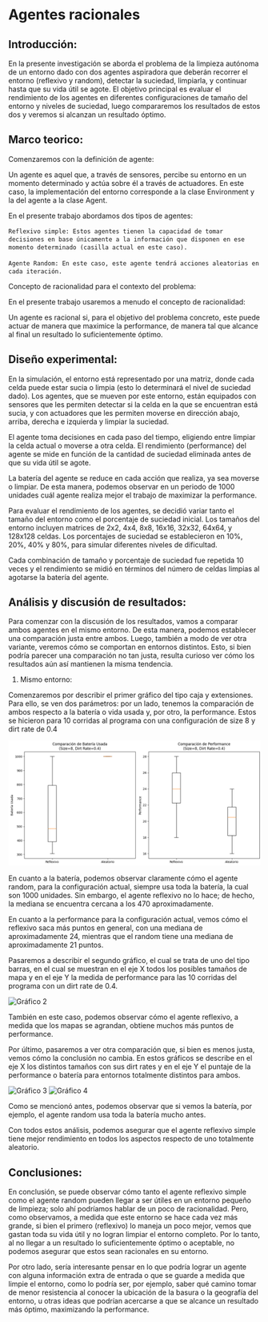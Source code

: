 
# Agentes racionales    

## Introducción:    

En la presente investigación se aborda el problema de la limpieza autónoma de un entorno dado con dos agentes aspiradora que deberán recorrer el entorno (reflexivo y random), detectar la suciedad, limpiarla, y continuar hasta que su vida útil se agote. El objetivo principal es evaluar el rendimiento de los agentes en diferentes configuraciones de tamaño del entorno y niveles de suciedad, luego compararemos los resultados de estos dos y veremos si alcanzan un resultado óptimo.   

## Marco teorico:

Comenzaremos con la definición de agente:

Un agente es aquel que, a través de sensores, percibe su entorno en un momento determinado y actúa sobre él a través de actuadores. En este caso, la implementación del entorno corresponde a la clase Environment y la del agente a la clase Agent.

En el presente trabajo abordamos dos tipos de agentes:

    Reflexivo simple: Estos agentes tienen la capacidad de tomar decisiones en base únicamente a la información que disponen en ese momento determinado (casilla actual en este caso).

    Agente Random: En este caso, este agente tendrá acciones aleatorias en cada iteración.

Concepto de racionalidad para el contexto del problema:

En el presente trabajo usaremos a menudo el concepto de racionalidad:

Un agente es racional si, para el objetivo del problema concreto, este puede actuar de manera que maximice la performance, de manera tal que alcance al final un resultado lo suficientemente óptimo.

## Diseño experimental:

En la simulación, el entorno está representado por una matriz, donde cada celda puede estar sucia o limpia (esto lo determinará el nivel de suciedad dado). Los agentes, que se mueven por este entorno, están equipados con sensores que les permiten detectar si la celda en la que se encuentran está sucia, y con actuadores que les permiten moverse en dirección abajo, arriba, derecha e izquierda y limpiar la suciedad.

El agente toma decisiones en cada paso del tiempo, eligiendo entre limpiar la celda actual o moverse a otra celda. El rendimiento (performance) del agente se mide en función de la cantidad de suciedad eliminada antes de que su vida útil se agote.

La batería del agente se reduce en cada acción que realiza, ya sea moverse o limpiar. De esta manera, podemos observar en un periodo de 1000 unidades cuál agente realiza mejor el trabajo de maximizar la performance.

Para evaluar el rendimiento de los agentes, se decidió variar tanto el tamaño del entorno como el porcentaje de suciedad inicial. Los tamaños del entorno incluyen matrices de 2x2, 4x4, 8x8, 16x16, 32x32, 64x64, y 128x128 celdas. Los porcentajes de suciedad se establecieron en 10%, 20%, 40% y 80%, para simular diferentes niveles de dificultad.

Cada combinación de tamaño y porcentaje de suciedad fue repetida 10 veces y el rendimiento se midió en términos del número de celdas limpias al agotarse la batería del agente.

## Análisis y discusión de resultados:

Para comenzar con la discusión de los resultados, vamos a comparar ambos agentes en el mismo entorno. De esta manera, podemos establecer una comparación justa entre ambos. Luego, también a modo de ver otra variante, veremos cómo se comportan en entornos distintos. Esto, si bien podría parecer una comparación no tan justa, resulta curioso ver cómo los resultados aún así mantienen la misma tendencia.

1) Mismo entorno:

Comenzaremos por describir el primer gráfico del tipo caja y extensiones. Para ello, se ven dos parámetros: por un lado, tenemos la comparación de ambos respecto a la batería o vida usada y, por otro, la performance. Estos se hicieron para 10 corridas al programa con una configuración de size 8 y dirt rate de 0.4

![Gráfico 1](images/Box_same_env.png)

En cuanto a la batería, podemos observar claramente cómo el agente random, para la configuración actual, siempre usa toda la batería, la cual son 1000 unidades. Sin embargo, el agente reflexivo no lo hace; de hecho, la mediana se encuentra cercana a los 470 aproximadamente.

En cuanto a la performance para la configuración actual, vemos cómo el reflexivo saca más puntos en general, con una mediana de aproximadamente 24, mientras que el random tiene una mediana de aproximadamente 21 puntos.

Pasaremos a describir el segundo gráfico, el cual se trata de uno del tipo barras, en el cual se muestran en el eje X todos los posibles tamaños de mapa y en el eje Y la medida de performance para las 10 corridas del programa con un dirt rate de 0.4.

![Gráfico 2](/images/Barras_Same_env.png)

También en este caso, podemos observar cómo el agente reflexivo, a medida que los mapas se agrandan, obtiene muchos más puntos de performance.

Por último, pasaremos a ver otra comparación que, si bien es menos justa, vemos cómo la conclusión no cambia. En estos gráficos se describe en el eje X los distintos tamaños con sus dirt rates y en el eje Y el puntaje de la performance o batería para entornos totalmente distintos para ambos.

![Gráfico 3](/images/Reflex_diff.env.png)
![Gráfico 4](/images/Random_diff_env.png)

Como se mencionó antes, podemos observar que si vemos la batería, por ejemplo, el agente random usa toda la batería mucho antes.

Con todos estos análisis, podemos asegurar que el agente reflexivo simple tiene mejor rendimiento en todos los aspectos respecto de uno totalmente aleatorio.

## Conclusiones:

En conclusión, se puede observar cómo tanto el agente reflexivo simple como el agente random pueden llegar a ser útiles en un entorno pequeño de limpieza; solo ahí podríamos hablar de un poco de racionalidad. Pero, como observamos, a medida que este entorno se hace cada vez más grande, si bien el primero (reflexivo) lo maneja un poco mejor, vemos que gastan toda su vida útil y no logran limpiar el entorno completo. Por lo tanto, al no llegar a un resultado lo suficientemente óptimo o aceptable, no podemos asegurar que estos sean racionales en su entorno.

Por otro lado, sería interesante pensar en lo que podría lograr un agente con alguna información extra de entrada o que se guarde a medida que limpie el entorno, como lo podría ser, por ejemplo, saber qué camino tomar de menor resistencia al conocer la ubicación de la basura o la geografía del entorno, u otras ideas que podrían acercarse a que se alcance un resultado más óptimo, maximizando la performance.

